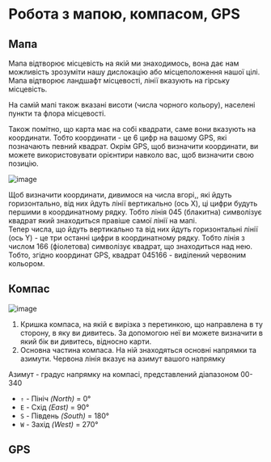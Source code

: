 # Робота з мапою, компасом, GPS
## Мапа
Мапа відтворює місцевість на якій ми знаходимось, вона дає нам можливість зрозуміти нашу дислокацію або місцеположення нашої цілі. Мапа відтворює ландшафт місцевості, лінії вказують на гірську місцевість.  

На самій мапі також вказані висоти (числа чорного кольору), населені пункти та флора місцевості.  

Також помітно, що карта має на собі квадрати, саме вони вказують на координати. Тобто координати - це 6 цифр на вашому GPS, які позначають певний квадрат. Окрім GPS, щоб визначити координати, ви можете використовувати орієнтири навколо вас, щоб визначити свою позицію.

![image](https://github.com/vsrJaguar/Materials/assets/144080908/a9bed935-9b0e-4410-be58-01286772b5e0)

Щоб визначити координати, дивимося на числа вгорі,, які йдуть горизонтально, від них йдуть лінії вертикально (ось Х), ці цифри будуть першими в координатному рядку. Тобто лінія 045 (блакитна) символізує квадрат який знаходиться правіше самої лінії на мапі.  
Тепер числа, що йдуть вертикально та від них йдуть горизонтальні лінії (ось Y) - це три останні цифри в координатному рядку. Тобто лінія з числом 166 (фіолетова) символізує квадрат, що знаходиться над нею. Тобто, згідно координат GPS, квадрат 045166 - виділений червоним кольором.

## Компас
![image](https://github.com/vsrJaguar/Materials/assets/144080908/faae992b-4b2c-4a56-ab48-465287462f47)

1. Кришка компаса, на якій є вирізка з перетинкою, що направлена в ту сторону, в яку ви дивитесь. За допомогою неї ви можете визначити в який бік ви дивитесь, відносно карти.
2. Основна частина компаса. На ній знаходяться основні напрямки та азимути. Червона лінія вказує на азимут вашого напрямку

Азимут - градус напрямку на компасі, представлений діапазоном 00-340  
- `⇑` - Пініч *(North)* = 0°
- `E` - Схід *(East)* = 90°
- `S` - Південь *(South)* = 180°
- `W` - Захід *(West)* = 270°
 
## GPS
